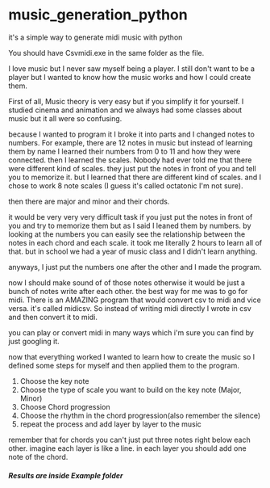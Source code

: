 # music_generation_python
it's a simple way to generate midi music with python


You should have Csvmidi.exe in the same folder as the file.

I love music but I never saw myself being a player. I still don't want to be a player but I wanted to know how the music works and how I could create them.

First of all, Music theory is very easy but if you simplify it for yourself. I studied cinema and animation and we always had some classes about music but it all were so confusing.

because I wanted to program it I broke it into parts and I changed notes to numbers. For example, there are 12 notes in music but instead of learning them by name I learned their numbers from 0 to 11 and how they were connected. then I learned the scales. Nobody had ever told me that there were different kind of scales. they just put the notes in front of you and tell you to memorize it. but I learned that there are different kind of scales. and I chose to work 8 note scales (I guess it's called octatonic I'm not sure).

then there are major and minor and their chords.

it would be very very very difficult task if you just put the notes in front of you and try to memorize them but as I said I leaned them by numbers. by looking at the numbers you can easily see the relationship between the notes in each chord and each scale. it took me literally 2 hours to learn all of that. but in school we had a year of music class and I didn't learn anything.

anyways, I just put the numbers one after the other and I made the program.

now I should make sound of of those notes otherwise it would be just a bunch of notes write after each other. the best way for me was to go for midi. There is an AMAZING program that would convert csv to midi and vice versa. it's called midicsv. So instead of writing midi directly I wrote in csv and then convert it to midi.

you can play or convert midi in many ways which i'm sure you can find by just googling it.

now that everything worked I wanted to learn how to create the music so I defined some steps for myself and then applied them to the program.

1.  Choose the key note
2.  Choose the type of scale you want to build on the key note (Major, Minor)
3.  Choose Chord progression
4.  Choose the rhythm in the chord progression(also remember the silence)
5.  repeat the process and add layer by layer to the music

remember that for chords you can't just put three notes right below each other. imagine each layer is like a line. in each layer you should add one note of the chord.

##### Results are inside Example folder
